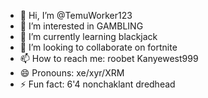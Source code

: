 - 👋 Hi, I’m @TemuWorker123
- 👀 I’m interested in GAMBLING
- 🌱 I’m currently learning blackjack
- 💞️ I’m looking to collaborate on fortnite
- 📫 How to reach me: roobet Kanyewest999
- 😄 Pronouns: xe/xyr/XRM
- ⚡ Fun fact: 6'4 nonchaklant dredhead

<!---
TemuWorker123/TemuWorker123 is a ✨ special ✨ repository because its `README.md` (this file) appears on your GitHub profile.
You can click the Preview link to take a look at your changes.
--->
